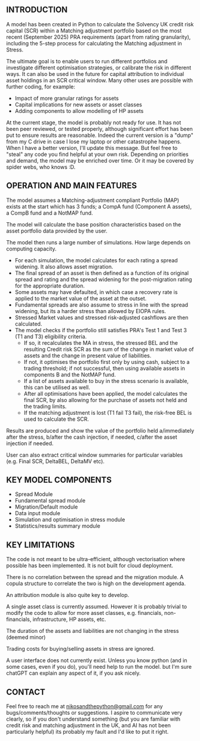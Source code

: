 ## INTRODUCTION

A model has been created in Python to calculate the Solvency UK credit risk capital (SCR) within a Matching adjustment portfolio based on the most recent (September 2025) PRA requirements 
(apart from rating granularity), including the 5-step process for calculating the Matching adjustment in Stress. 

The ultimate goal is to enable users to run different portfolios and investigate different optimisation strategies, or calibrate the risk in different ways. 
It can also be used in the future for capital attribution to individual asset holdings in an SCR critical window. 
Many other uses are possible with further coding, for example: 
- Impact of more granular ratings for assets
- Capital implications for new assets or asset classes
- Adding components to allow modelling of HP assets

At the current stage, the model is probably not ready for use. It has not been peer reviewed, or tested properly, although significant effort has been put to ensure results are reasonable. Indeed the current version is a "dump" from my C drive in case I lose my laptop or other catastrophe happens. When I have a better version, I'll update this message. But feel free to "steal" any code you find helpful at your own risk. 
Depending on priorities and demand, the model may be enriched over time. Or it may be covered by spider webs, who knows :D. 

## OPERATION AND MAIN FEATURES
The model assumes a Matching-adjustment compliant Portfolio (MAP) exists at the start which has 3 funds; a CompA fund (Component A assets), a CompB fund and a NotMAP fund. 

The model will calculate the base position characteristics based on the asset portfolio data provided by the user. 

The model then runs a large number of simulations. How large depends on computing capacity. 
- For each simulation, the model calculates for each rating a spread widening. It also allows asset migration. 
- The final spread of an asset is then defined as a function of its original spread and rating and the spread widening for the post-migration rating for the appropriate duration.
- Some assets may have defaulted, in which case a recovery rate is applied to the market value of the asset at the outset.
- Fundamental spreads are also assume to stress in line with the spread widening, but its a harder stress than allowed by EIOPA rules. 
- Stressed Market values and stressed risk-adjusted cashflows are then calculated. 
- The model checks if the portfolio still satisfies PRA's Test 1 and Test 3 (T1 and T3) eligibility criteria. 
  - If so, it recalculates the MA in stress, the stressed BEL and the resulting Credit risk SCR as the sum of the change in market value of assets and the change in present value of liabilities.
  - If not, it optimises the portfolio first only by using cash, subject to a trading threshold; if not successful, then using available assets in components B and the NotMAP fund. 
  - If a list of assets available to buy in the stress scenario is available, this can be utilised as well.
  - After all optimisations have been applied, the model calculates the final SCR, by also allowing for the purchase of assets not held and the trading limits.
  - If the matching adjustment is lost (T1 fail T3 fail), the risk-free BEL is used to calculate the SCR. 

Results are produced and show the value of the portfolio held a/immediately after the stress, b/after the cash injection, if needed, c/after the asset injection if needed.

User can also extract critical window summaries for particular variables (e.g. Final SCR, DeltaBEL, DeltaMV etc). 


## KEY MODEL COMPONENTS
  - Spread Module
  - Fundamental spread module
  - Migration/Default module
  - Data input module
  - Simulation and optimisation in stress module
  - Statistics/results summary module

## KEY LIMITATIONS

The code is not meant to be ultra-efficient, although vectorisation where possible has been implemented. It is not built for cloud deployment.

There is no correlation between the spread and the migration module. A copula structure to correlate the two is high on the development agenda.

An attribution module is also quite key to develop. 

A single asset class is currently assumed. However it is probably trivial to modify the code to allow for more asset classes, e.g. financials, non-financials, infrastructure, HP assets, etc.

The duration of the assets and liabilities are not changing in the stress (deemed minor)

Trading costs for buying/selling assets in stress are ignored.

A user interface does not currently exist. Unless you know python (and in some cases, even if you do), you'll need help to run the model. but I'm sure chatGPT can explain any aspect of it, if you ask nicely. 

## CONTACT 
Feel free to reach me at nikosandthepython@gmail.com for any bugs/comments/thoughts or suggestions. I aspire to communicate very clearly, 
so if you don't understand something (but you are familiar with credit risk and matching adjustment in the UK, and AI has not been particularly helpful) its probably my fault and I'd like to put it right. 

